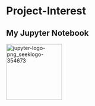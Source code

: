 # Project-Interest
## My Jupyter Notebook 
<img src="https://github.com/user-attachments/assets/85abea95-d18d-40fa-bd24-fe81f8e15e7f" alt="jupyter-logo-png_seeklogo-354673" width="150"/>

